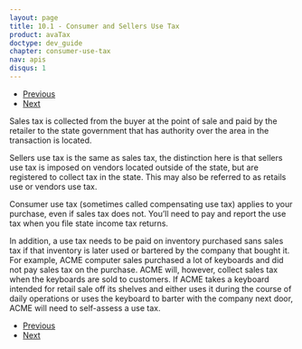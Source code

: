 ```yaml
---
layout: page
title: 10.1 - Consumer and Sellers Use Tax
product: avaTax
doctype: dev_guide
chapter: consumer-use-tax
nav: apis
disqus: 1
---
```


<ul class="pager">
  <li class="previous"><a href="/avatax/dev-guide/consumer-use-tax/"><i class="glyphicon glyphicon-chevron-left"></i>Previous</a></li>
  <li class="next"><a href="/avatax/dev-guide/consumer-use-tax/putting-it-all-together/">Next<i class="glyphicon glyphicon-chevron-right"></i></a></li>
</ul>

Sales tax is collected from the buyer at the point of sale and paid by the retailer to the state government that has authority over the area in the transaction is located.

Sellers use tax is the same as sales tax, the distinction here is that sellers use tax is imposed on vendors located outside of the state, but are registered to collect tax in the state. This may also be referred to as retails use or vendors use tax.

Consumer use tax (sometimes called compensating use tax) applies to your purchase, even if sales tax does not. You’ll need to pay and report the use tax when you file state income tax returns.

In addition, a use tax needs to be paid on inventory purchased sans sales tax if that inventory is later used or bartered by the company that bought it. For example, ACME computer sales purchased a lot of keyboards and did not pay sales tax on the purchase. ACME will, however, collect sales tax when the keyboards are sold to customers. If ACME takes a keyboard intended for retail sale off its shelves and either uses it during the course of daily operations or uses the keyboard to barter with the company next door, ACME will need to self-assess a use tax.

<ul class="pager">
  <li class="previous"><a href="/avatax/dev-guide/consumer-use-tax/"><i class="glyphicon glyphicon-chevron-left"></i>Previous</a></li>
  <li class="next"><a href="/avatax/dev-guide/consumer-use-tax/putting-it-all-together/">Next<i class="glyphicon glyphicon-chevron-right"></i></a></li>
</ul>